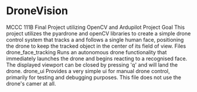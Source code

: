 # DroneVision
MCCC 111B Final Project utilizing OpenCV and Ardupilot
Project Goal
This project utilizes the pyardrone and openCV libraries to create a simple drone control system that tracks a and follows a single human face, positioning the drone to keep the tracked object in the center of its field of view.
Files
drone_face_tracking Runs an autonomous drone functionality that immediately launches the drone and begins reacting to a recognised face. The displayed viewport can be closed by pressing 'q' and will land the drone.
drone_ui Provides a very simple ui for manual drone control, primarily for testing and debugging purposes. This file does not use the drone's camer at all.
